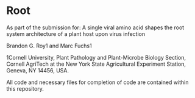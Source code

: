 # Root

As part of the submission for: A single viral amino acid shapes the root system architecture of a plant host upon virus infection

Brandon G. Roy1 and Marc Fuchs1

1Cornell University, Plant Pathology and Plant-Microbe Biology Section, Cornell AgriTech at the New York State Agricultural Experiment Station, Geneva, NY 14456, USA.

All code and necessary files for completion of code are contained within this repository.

